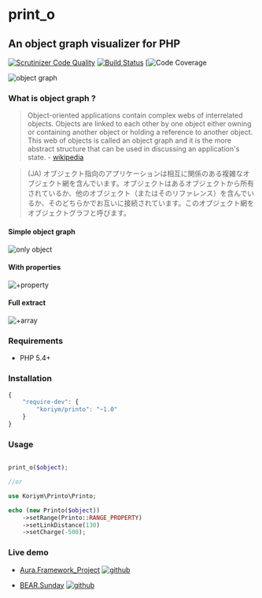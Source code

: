 # print_o

## An object graph visualizer for PHP

[![Scrutinizer Code Quality](https://scrutinizer-ci.com/g/koriym/Koriym.Printo/badges/quality-score.png?b=1.x)](https://scrutinizer-ci.com/g/koriym/Koriym.Printo/?branch=1.x)
[![Build Status](https://travis-ci.org/koriym/Koriym.Printo.svg?branch=1.x)](https://travis-ci.org/koriym/Koriym.Printo)
[![Code Coverage](https://scrutinizer-ci.com/g/koriym/Koriym.Printo/badges/coverage.png)

![object graph](http://koriym.github.io/Koriym.Printo/v1/img/big.png)

### What is object graph ?

> Object-oriented applications contain complex webs of interrelated objects. Objects are linked to each other by one object either owning or containing another object or holding a reference to another object. This web of objects is called an object graph and it is the more abstract structure that can be used in discussing an application's state. - [wikipedia](http://en.wikipedia.org/wiki/Object_graph)

> (JA) オブジェクト指向のアプリケーションは相互に関係のある複雑なオブジェクト網を含んでいます。オブジェクトはあるオブジェクトから所有されているか、他のオブジェクト（またはそのリファレンス）を含んでいるか、そのどちらかでお互いに接続されています。このオブジェクト網をオブジェクトグラフと呼びます。

#### Simple object graph
![only object](http://koriym.github.io/Koriym.Printo/v1/img/object.png)

#### With properties
![+property](http://koriym.github.io/Koriym.Printo/v1/img/prop.png)

#### Full extract
![+array](http://koriym.github.io/Koriym.Printo/v1/img/full.png)

### Requirements
 * PHP 5.4+

### Installation

```javascript
{
    "require-dev": {
        "koriym/printo": "~1.0"
    }
}
```

### Usage


```php

print_o($object);

//or

use Koriym\Printo\Printo;

echo (new Printo($object))
    ->setRange(Printo::RANGE_PROPERTY)
    ->setLinkDistance(130)
    ->setCharge(-500);
```

### Live demo

 * [Aura.Framework_Project](http://koriym.github.io/Koriym.Printo/v1/libs/aura.framework_project.html) [![github](http://koriym.github.io/Koriym.Printo/images/gh.png)](https://github.com/auraphp/Aura.Framework_Project)

 * [BEAR.Sunday](http://koriym.github.io/Koriym.Printo/v1/libs/bear.sunday.html) [![github](http://koriym.github.io/Koriym.Printo/images/gh.png)](https://github.com/koriym/BEAR.Sunday)

